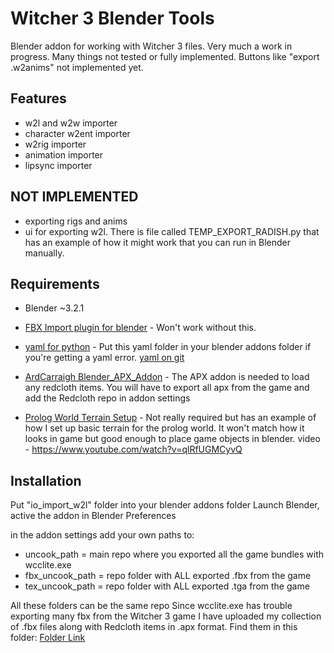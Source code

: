 # Witcher 3 Blender Tools
Blender addon for working with Witcher 3 files. Very much a work in progress. Many things not tested or fully implemented. Buttons like "export .w2anims" not implemented yet.

## Features

- w2l and w2w importer
- character w2ent importer
- w2rig importer
- animation importer
- lipsync importer

## NOT IMPLEMENTED


- exporting rigs and anims
- ui for exporting w2l. There is file called TEMP_EXPORT_RADISH.py that has an example of how it might work that you can run in Blender manually.


## Requirements
- Blender ~3.2.1

- [FBX Import plugin for blender](https://www.nexusmods.com/witcher3/mods/6118) - Won't work without this.

- [yaml for python](https://mega.nz/file/PJJARA5S#jDFjV18W6JCB-NAs_NPm8iVAseMmGkL7IH7t5fw_HTU) - Put this yaml folder in your blender addons folder if you're getting a yaml error. [yaml on git](https://github.com/yaml/pyyaml/tree/master/lib/yaml)

- [ArdCarraigh Blender_APX_Addon](https://github.com/ArdCarraigh/Blender_APX_Addon) - The APX addon is needed to load any redcloth items. You will have to export all apx from the game and add the Redcloth repo in addon settings

- [Prolog World Terrain Setup](https://mega.nz/file/WNZzCQQR#KICtWteq_OxwU_YKj4LU09kdJlBMqzzwIJd8DVGil4Q) - Not really required but has an example of how I set up basic terrain for the prolog world. It won't match how it looks in game but good enough to place game objects in blender. video - https://www.youtube.com/watch?v=qlRfUGMCyvQ

## Installation
Put "io_import_w2l" folder into your blender addons folder
Launch Blender, active the addon in Blender Preferences

in the addon settings add your own paths to:
- uncook_path = main repo where you exported all the game bundles with wcclite.exe
- fbx_uncook_path = repo folder with ALL exported .fbx from the game
- tex_uncook_path = repo folder with ALL exported .tga from the game

All these folders can be the same repo
Since wcclite.exe has trouble exporting many fbx from the Witcher 3 game I have uploaded my collection of .fbx files along with Redcloth items in .apx format. Find them in this folder: [Folder Link](https://mega.nz/folder/GIR3AZBY#I4EEwkl4tjgnIv07f10n0A)


